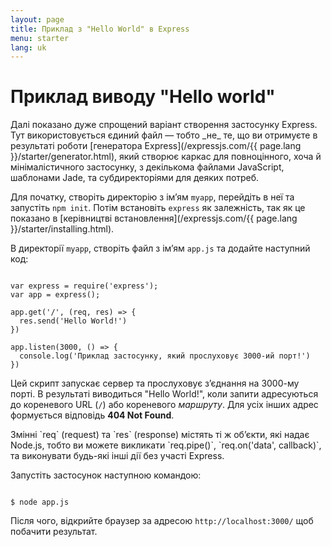 ```yaml
---
layout: page
title: Приклад з "Hello World" в Express
menu: starter
lang: uk
---
```


# Приклад виводу "Hello world"

<div class="doc-box doc-info" markdown="1">
Далі показано дуже спрощений варіант створення застосунку Express. Тут використовується єдиний файл &mdash; тобто _не_ те, що ви отримуєте в результаті роботи [генератора Express](/expressjs.com/{{ page.lang }}/starter/generator.html), який створює каркас для повноцінного, хоча й мінімалістичного застосунку, з декількома файлами JavaScript, шаблонами Jade,
та субдиректоріями для деяких потреб.
</div>

Для початку, створіть директорію з ім’ям `myapp`, перейдіть в неї та запустіть `npm init`. Потім встановіть `express` як залежність,
так як це показано в [керівництві встановлення](/expressjs.com/{{ page.lang }}/starter/installing.html).

В директорії `myapp`, створіть файл з ім’ям `app.js` та додайте наступний код:

<pre><code class="language-javascript" translate="no">
var express = require('express');
var app = express();

app.get('/', (req, res) => {
  res.send('Hello World!')
})

app.listen(3000, () => {
  console.log('Приклад застосунку, який прослуховує 3000-ий порт!')
})
</code></pre>

Цей скрипт запускає сервер та прослуховує з’єднання на 3000-му порті. В результаті виводиться "Hello World!",
коли запити адресуються до кореневого URL (`/`) або кореневого _маршруту_. Для усіх інших адрес формується відповідь **404 Not Found**.

<div class="doc-box doc-notice" markdown="1">
Змінні `req` (request) та `res` (response) містять ті ж об’єкти, які надає Node.js, тобто ви можете викликати
`req.pipe()`, `req.on('data', callback)`, та виконувати будь-які інші дії без участі Express.
</div>

Запустіть застосунок наступною командою:

<pre><code class="language-sh" translate="no">
$ node app.js
</code></pre>

Після чого, відкрийте браузер за адресою `http://localhost:3000/` щоб побачити результат.

